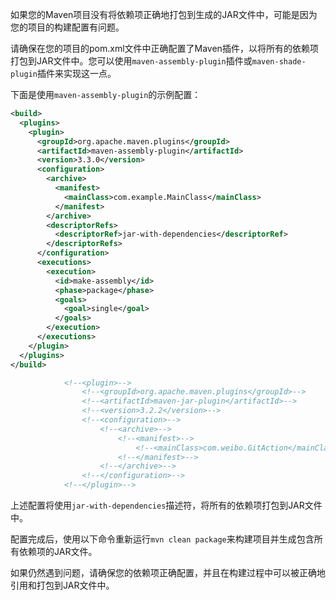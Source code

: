 如果您的Maven项目没有将依赖项正确地打包到生成的JAR文件中，可能是因为您的项目的构建配置有问题。

请确保在您的项目的pom.xml文件中正确配置了Maven插件，以将所有的依赖项打包到JAR文件中。您可以使用`maven-assembly-plugin`插件或`maven-shade-plugin`插件来实现这一点。

下面是使用`maven-assembly-plugin`的示例配置：

```xml
<build>
  <plugins>
    <plugin>
      <groupId>org.apache.maven.plugins</groupId>
      <artifactId>maven-assembly-plugin</artifactId>
      <version>3.3.0</version>
      <configuration>
        <archive>
          <manifest>
            <mainClass>com.example.MainClass</mainClass>
          </manifest>
        </archive>
        <descriptorRefs>
          <descriptorRef>jar-with-dependencies</descriptorRef>
        </descriptorRefs>
      </configuration>
      <executions>
        <execution>
          <id>make-assembly</id>
          <phase>package</phase>
          <goals>
            <goal>single</goal>
          </goals>
        </execution>
      </executions>
    </plugin>
  </plugins>
</build>

            <!--<plugin>-->
                <!--<groupId>org.apache.maven.plugins</groupId>-->
                <!--<artifactId>maven-jar-plugin</artifactId>-->
                <!--<version>3.2.2</version>-->
                <!--<configuration>-->
                    <!--<archive>-->
                        <!--<manifest>-->
                            <!--<mainClass>com.weibo.GitAction</mainClass>-->
                        <!--</manifest>-->
                    <!--</archive>-->
                <!--</configuration>-->
            <!--</plugin>-->

```

上述配置将使用`jar-with-dependencies`描述符，将所有的依赖项打包到JAR文件中。

配置完成后，使用以下命令重新运行`mvn clean package`来构建项目并生成包含所有依赖项的JAR文件。

如果仍然遇到问题，请确保您的依赖项正确配置，并且在构建过程中可以被正确地引用和打包到JAR文件中。
